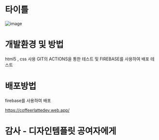 # 타이틀

![image](https://github.com/CoffeerLatte/CoffeerLatte.github.io/assets/125641153/288ff85b-7812-4e48-8051-c4c39a25a34a)

# 개발환경 및 방법

html5 , css 사용
GIT의 ACTIONS을 통한 테스트 및 FIREBASE를 사용하여 배포 테스트

# 배포방법

firebase를 사용하여 배포

https://coffeerlattedev.web.app/

# 감사 - 디자인템플릿 공여자에게
